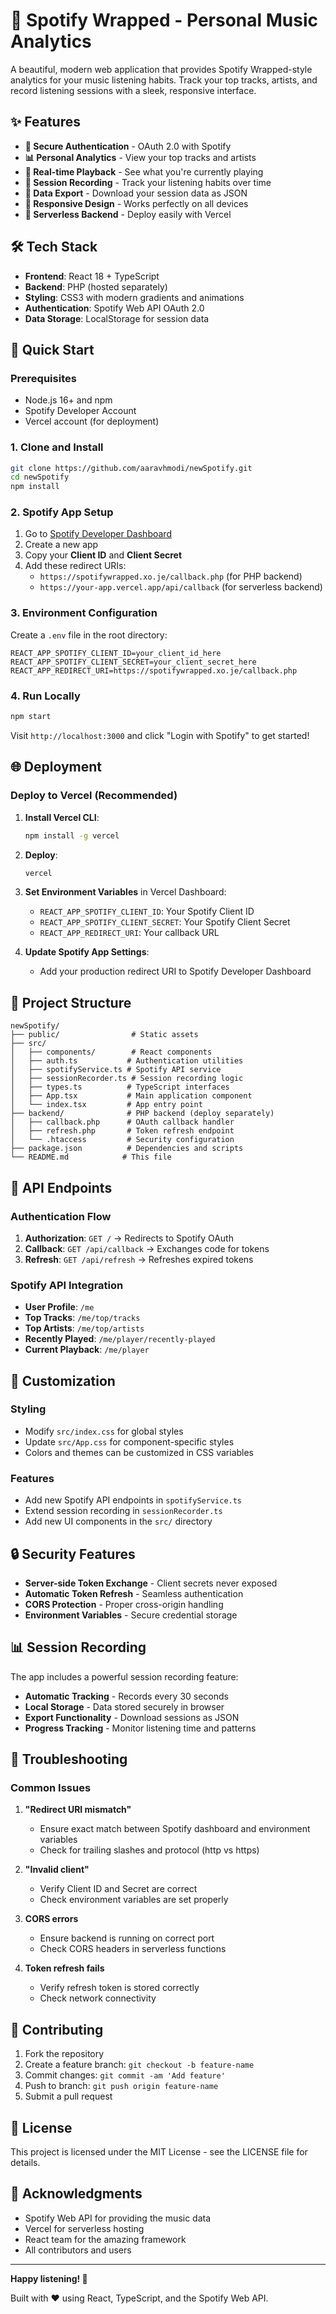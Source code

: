 # 🎵 Spotify Wrapped - Personal Music Analytics

A beautiful, modern web application that provides Spotify Wrapped-style analytics for your music listening habits. Track your top tracks, artists, and record listening sessions with a sleek, responsive interface.

## ✨ Features

- **🔐 Secure Authentication** - OAuth 2.0 with Spotify
- **📊 Personal Analytics** - View your top tracks and artists
- **🎵 Real-time Playback** - See what you're currently playing
- **📝 Session Recording** - Track your listening habits over time
- **💾 Data Export** - Download your session data as JSON
- **📱 Responsive Design** - Works perfectly on all devices
- **🚀 Serverless Backend** - Deploy easily with Vercel

## 🛠️ Tech Stack

- **Frontend**: React 18 + TypeScript
- **Backend**: PHP (hosted separately)
- **Styling**: CSS3 with modern gradients and animations
- **Authentication**: Spotify Web API OAuth 2.0
- **Data Storage**: LocalStorage for session data

## 🚀 Quick Start

### Prerequisites

- Node.js 16+ and npm
- Spotify Developer Account
- Vercel account (for deployment)

### 1. Clone and Install

```bash
git clone https://github.com/aaravhmodi/newSpotify.git
cd newSpotify
npm install
```

### 2. Spotify App Setup

1. Go to [Spotify Developer Dashboard](https://developer.spotify.com/dashboard)
2. Create a new app
3. Copy your **Client ID** and **Client Secret**
4. Add these redirect URIs:
   - `https://spotifywrapped.xo.je/callback.php` (for PHP backend)
   - `https://your-app.vercel.app/api/callback` (for serverless backend)

### 3. Environment Configuration

Create a `.env` file in the root directory:

```env
REACT_APP_SPOTIFY_CLIENT_ID=your_client_id_here
REACT_APP_SPOTIFY_CLIENT_SECRET=your_client_secret_here
REACT_APP_REDIRECT_URI=https://spotifywrapped.xo.je/callback.php
```

### 4. Run Locally

```bash
npm start
```

Visit `http://localhost:3000` and click "Login with Spotify" to get started!

## 🌐 Deployment

### Deploy to Vercel (Recommended)

1. **Install Vercel CLI**:
   ```bash
   npm install -g vercel
   ```

2. **Deploy**:
   ```bash
   vercel
   ```

3. **Set Environment Variables** in Vercel Dashboard:
   - `REACT_APP_SPOTIFY_CLIENT_ID`: Your Spotify Client ID
   - `REACT_APP_SPOTIFY_CLIENT_SECRET`: Your Spotify Client Secret
   - `REACT_APP_REDIRECT_URI`: Your callback URL

4. **Update Spotify App Settings**:
   - Add your production redirect URI to Spotify Developer Dashboard

## 📁 Project Structure

```
newSpotify/
├── public/                # Static assets
├── src/
│   ├── components/        # React components
│   ├── auth.ts           # Authentication utilities
│   ├── spotifyService.ts # Spotify API service
│   ├── sessionRecorder.ts # Session recording logic
│   ├── types.ts          # TypeScript interfaces
│   ├── App.tsx           # Main application component
│   └── index.tsx         # App entry point
├── backend/              # PHP backend (deploy separately)
│   ├── callback.php      # OAuth callback handler
│   ├── refresh.php       # Token refresh endpoint
│   └── .htaccess         # Security configuration
├── package.json          # Dependencies and scripts
└── README.md            # This file
```

## 🔧 API Endpoints

### Authentication Flow

1. **Authorization**: `GET /` → Redirects to Spotify OAuth
2. **Callback**: `GET /api/callback` → Exchanges code for tokens
3. **Refresh**: `GET /api/refresh` → Refreshes expired tokens

### Spotify API Integration

- **User Profile**: `/me`
- **Top Tracks**: `/me/top/tracks`
- **Top Artists**: `/me/top/artists`
- **Recently Played**: `/me/player/recently-played`
- **Current Playback**: `/me/player`

## 🎨 Customization

### Styling
- Modify `src/index.css` for global styles
- Update `src/App.css` for component-specific styles
- Colors and themes can be customized in CSS variables

### Features
- Add new Spotify API endpoints in `spotifyService.ts`
- Extend session recording in `sessionRecorder.ts`
- Add new UI components in the `src/` directory

## 🔒 Security Features

- **Server-side Token Exchange** - Client secrets never exposed
- **Automatic Token Refresh** - Seamless authentication
- **CORS Protection** - Proper cross-origin handling
- **Environment Variables** - Secure credential storage

## 📊 Session Recording

The app includes a powerful session recording feature:

- **Automatic Tracking** - Records every 30 seconds
- **Local Storage** - Data stored securely in browser
- **Export Functionality** - Download sessions as JSON
- **Progress Tracking** - Monitor listening time and patterns

## 🐛 Troubleshooting

### Common Issues

1. **"Redirect URI mismatch"**
   - Ensure exact match between Spotify dashboard and environment variables
   - Check for trailing slashes and protocol (http vs https)

2. **"Invalid client"**
   - Verify Client ID and Secret are correct
   - Check environment variables are set properly

3. **CORS errors**
   - Ensure backend is running on correct port
   - Check CORS headers in serverless functions

4. **Token refresh fails**
   - Verify refresh token is stored correctly
   - Check network connectivity

## 🤝 Contributing

1. Fork the repository
2. Create a feature branch: `git checkout -b feature-name`
3. Commit changes: `git commit -am 'Add feature'`
4. Push to branch: `git push origin feature-name`
5. Submit a pull request

## 📄 License

This project is licensed under the MIT License - see the LICENSE file for details.

## 🙏 Acknowledgments

- Spotify Web API for providing the music data
- Vercel for serverless hosting
- React team for the amazing framework
- All contributors and users

---

**Happy listening! 🎵**

Built with ❤️ using React, TypeScript, and the Spotify Web API.
